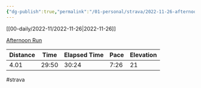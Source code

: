 ```yaml
---
{"dg-publish":true,"permalink":"/01-personal/strava/2022-11-26-afternoon-run/"}
---
```



[[00-daily/2022-11/2022-11-26\|2022-11-26]]

[Afternoon Run](https://www.strava.com/activities/8178496028)

| Distance | Time  | Elapsed Time | Pace | Elevation |
| -------- | ----- | ------------ | ---- | --------- |
| 4.01     | 29:50 | 30:24        | 7:26 | 21        |




#strava
